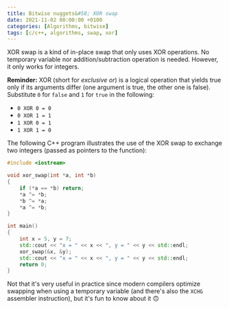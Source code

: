 ```yaml
---
title: Bitwise nuggets&#58; XOR swap
date: 2021-11-02 00:00:00 +0100
categories: [Algorithms, bitwise]
tags: [c/c++, algorithms, swap, xor]
---
```


XOR swap is a kind of in-place swap that only uses XOR operations. No temporary variable nor addition/subtraction operation is needed. However, it only works for integers.

**Reminder:** XOR (short for _exclusive or_) is a logical operation that yields true only if its arguments differ (one argument is true, the other one is false). Substitute `0` for `false` and `1` for `true` in the following:

* `0 XOR 0 = 0`
* `0 XOR 1 = 1`
* `1 XOR 0 = 1`
* `1 XOR 1 = 0`

The following C++ program illustrates the use of the XOR swap to exchange two integers (passed as pointers to the function):

```c++
#include <iostream>

void xor_swap(int *a, int *b)
{
    if (*a == *b) return;
    *a ^= *b;
    *b ^= *a;
    *a ^= *b;
}

int main()
{
    int x = 5, y = 7;
    std::cout << "x = " << x << ", y = " << y << std::endl;
    xor_swap(&x, &y);
    std::cout << "x = " << x << ", y = " << y << std::endl;
    return 0;
}
```

Not that it's very useful in practice since modern compilers optimize swapping when using a temporary variable (and there's also the `XCHG` assembler instruction), but it's fun to know about it :upside_down_face: